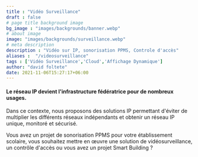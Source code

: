 ```yaml
---
title : "Vidéo Surveillance"
draft : false
# page title background image
bg_image : "images/backgrounds/banner.webp"
# about image
image: "images/backgrounds/surveillance.webp"
# meta description
description : "Vidéo sur IP, sonorisation PPMS, Controle d'accès"
aliases :  "/videosurveillance"
tags : ['Vidéo Surveillance','Cloud','Affichage Dynamique']
author: "david foltete"
date: 2021-11-06T15:27:17+06:00
---
```

#### Le réseau IP devient l'infrastructure fédératrice pour de nombreux usages.  

Dans ce contexte, nous proposons des solutions IP permettant d'éviter de multiplier les différents réseaux indépendants et obtenir un réseau IP unique, monitoré et sécurisé.  

Vous avez un projet de sonorisation PPMS pour votre établissement scolaire, vous souhaitez mettre en œuvre une solution de vidéosurveillance, un contrôle d'accès ou vous avez un projet Smart Building ?
